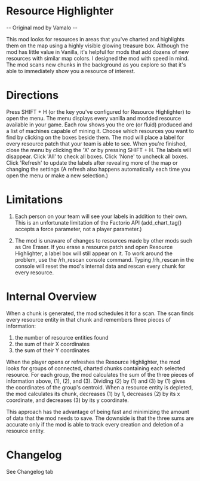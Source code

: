 Resource Highlighter
====================
-- Original mod by Vamalo --

This mod looks for resources in areas that you've charted and highlights them on the map using a highly visible glowing treasure box.  Although the mod has little value in Vanilla, it's helpful for mods that add dozens of new resources with similar map colors.  I designed the mod with speed in mind.  The mod scans new chunks in the background as you explore so that it's able to immediately show you a resource of interest.

Directions
==========

Press SHIFT + H (or the key you've configured for Resource Highlighter) to open the menu.
The menu displays every vanilla and modded resource available in your game.
Each row shows you the ore (or fluid) produced and a list of machines capable of mining it.
Choose which resources you want to find by clicking on the boxes beside them.
The mod will place a label for every resource patch that your team is able to see.
When you're finished, close the menu by clicking the 'X' or by pressing SHIFT + H.  The labels will disappear.
Click 'All' to check all boxes.
Click 'None' to uncheck all boxes.
Click 'Refresh' to update the labels after revealing more of the map or changing the settings (A refresh also happens automatically each time you open the menu or make a new selection.)

Limitations
===========

1. Each person on your team will see your labels in addition to their own.
This is an unfortunate limitation of the Factorio API (add_chart_tag() accepts a force parameter, not a player parameter.)

2. The mod is unaware of changes to resources made by other mods such as Ore Eraser.
If you erase a resource patch and open Resource Highlighter, a label box will still appear on it.
To work around the problem, use the /rh_rescan console command.  Typing /rh_rescan in the console will reset the mod's internal data
and rescan every chunk for every resource.

Internal Overview
=================

When a chunk is generated, the mod schedules it for a scan.  The scan finds every resource entity in that chunk and remembers three pieces of information:

1. the number of resource entities found
2. the sum of their X coordinates
3. the sum of their Y coordinates

When the player opens or refreshes the Resource Highlighter, the mod looks for groups of connected, charted chunks containing each selected resource.  For each group, the mod calculates the sum of the three pieces of information above, (1), (2), and (3).  Dividing (2) by (1) and (3) by (1) gives the coordinates of the group's centroid.  When a resource entity is depleted, the mod calculates its chunk, decreases (1) by 1, decreases (2) by its x coordinate, and decreases (3) by its y coordinate.

This approach has the advantage of being fast and minimizing the amount of data that the mod needs to save.  The downside is that the three sums are accurate only if the mod is able to track every creation and deletion of a resource entity.

Changelog
==========
See Changelog tab
